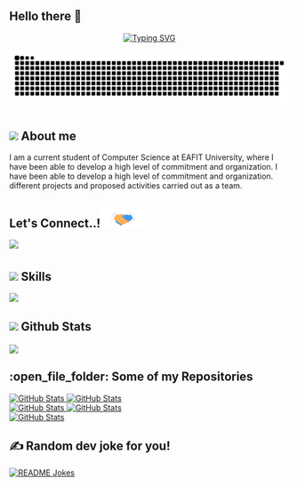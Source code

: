<h2> Hello there 👋 </h2>

<!--- welcome -->
<div align="center">
<a href="https://git.io/typing-svg"><img src="https://readme-typing-svg.demolab.com?font=Fira+Code&pause=1000&color=3AE800&random=false&width=435&lines=Welcome+to+Mateo's+GitHub" alt="Typing SVG" /></a>
</div>

<!--- snake -->
<p align = "center">
	<img src = "https://github.com/7oSkaaa/7oSkaaa/blob/output/github-contribution-grid-snake.svg?" alt = "Snake Game"/>
</p>

<!--- about me -->
## <picture><img src = "https://github.com/7oSkaaa/7oSkaaa/blob/main/Images/about_me.gif?raw=true" width = 50px></picture> About me
I am a current student of Computer Science at EAFIT University, where I have been able to develop a high level of commitment and organization. I have been able to develop a high level of commitment and organization. different projects and proposed activities carried out as a team.

<!-- connect with me -->
## <b> Let's Connect..!</b><img src="https://github.com/0xAbdulKhalid/0xAbdulKhalid/raw/main/assets/mdImages/handshake.gif" width ="80">
<a href="mailto:matteo.dcj@gmail.com" target="_blank">
<img src="https://img.shields.io/badge/gmail:  matteo.dcj-%23EA4335.svg?style=for-the-badge&logo=gmail&logoColor=white" t=mail style="margin-bottom: 5px;" />
</a>

<!-- skills -->
## <img src="https://media2.giphy.com/media/QssGEmpkyEOhBCb7e1/giphy.gif?cid=ecf05e47a0n3gi1bfqntqmob8g9aid1oyj2wr3ds3mg700bl&rid=giphy.gif" width ="25"><b> Skills</b>
<a href="https://skillicons.dev">
    <img src="https://skillicons.dev/icons?i=py,django,mysql,git,github,html,css,azure,mongodb,java,php,vscode&perline=14" />
</a>

<!-- github stats -->
## <img src="https://media.giphy.com/media/iY8CRBdQXODJSCERIr/giphy.gif" width="35"><b> Github Stats </b>
<img  align="center"  src="https://github-readme-stats.anuraghazra1.vercel.app/api/top-langs/?username=MateoRamirezRubio1&theme=dark&hide_border=false&no-bg=true&no-frame=true&langs_count=10"/>

<!-- some of my repositories -->
<h2> :open_file_folder: Some of my Repositories </h2>
<div>
<a href="https://github.com/MateoRamirezRubio1/Senior_Companion_Service">
    <img src="https://github-readme-stats.vercel.app/api/pin/?username=MateoRamirezRubio1&repo=Senior_Companion_Service&theme=tokyonight" alt="GitHub Stats" />
</a>
<a href="https://github.com/MateoRamirezRubio1/reto2DatosAlgoritmos">
    <img src="https://github-readme-stats.vercel.app/api/pin/?username=MateoRamirezRubio1&repo=reto2DatosAlgoritmos&theme=tokyonight" alt="GitHub Stats" />
</a>
</div>
<div>
<a href="https://github.com/MateoRamirezRubio1/ST0245-002">
    <img src="https://github-readme-stats.vercel.app/api/pin/?username=MateoRamirezRubio1&repo=ST0245-002&theme=tokyonight" alt="GitHub Stats" />
</a>
<a href="https://github.com/MateoRamirezRubio1/Offerty">
    <img src="https://github-readme-stats.vercel.app/api/pin/?username=MateoRamirezRubio1&repo=Offerty&theme=tokyonight" alt="GitHub Stats" />
</a>
</div>
<div>
<a href="https://github.com/MateoRamirezRubio1/proxyInversoBalanceadorCarga">
    <img src="https://github-readme-stats.vercel.app/api/pin/?username=MateoRamirezRubio1&repo=proxyInversoBalanceadorCarga&theme=tokyonight" alt="GitHub Stats" />
</a>
</div>

<!-- random dev joke -->
<h2>✍️ Random dev joke for you!</h2>
<a href="https://readme-jokes.vercel.app"><img align="center" src="https://readme-jokes.vercel.app/api" alt="README Jokes"></a>



<!--
**MateoRamirezRubio1/MateoRamirezRubio1** is a ✨ _special_ ✨ repository because its `README.md` (this file) appears on your GitHub profile.

Here are some ideas to get you started:

- 🔭 I’m currently working on ...
- 🌱 I’m currently learning ...
- 👯 I’m looking to collaborate on ...
- 🤔 I’m looking for help with ...
- 💬 Ask me about ...
- 📫 How to reach me: ...
- 😄 Pronouns: ...
- ⚡ Fun fact: ...
-->
